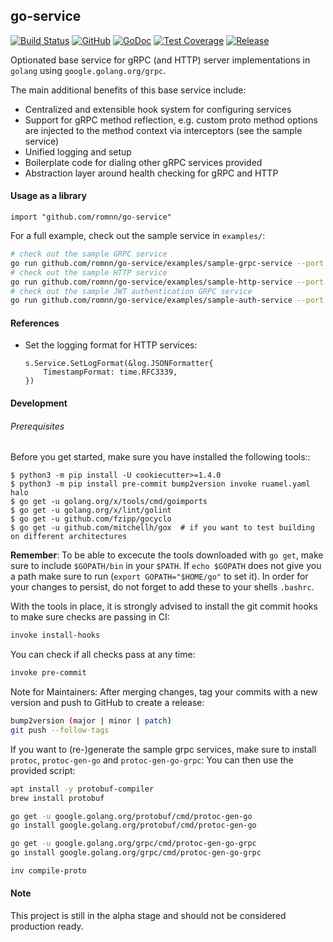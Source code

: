 ## go-service

[![Build Status](https://github.com/romnn/go-service/workflows/test/badge.svg)](https://github.com/romnn/go-service/actions)
[![GitHub](https://img.shields.io/github/license/romnn/go-service)](https://github.com/romnn/go-service)
[![GoDoc](https://godoc.org/github.com/romnn/go-service?status.svg)](https://godoc.org/github.com/romnn/go-service)  [![Test Coverage](https://codecov.io/gh/romnn/go-service/branch/master/graph/badge.svg)](https://codecov.io/gh/romnn/go-service)
[![Release](https://img.shields.io/github/release/romnn/go-service)](https://github.com/romnn/go-service/releases/latest)

Optionated base service for gRPC (and HTTP) server implementations in `golang` using `google.golang.org/grpc`.

The main additional benefits of this base service include:

- Centralized and extensible hook system for configuring services
- Support for gRPC method reflection, e.g. custom proto method options are injected to the method context via interceptors (see the sample service)
- Unified logging and setup
- Boilerplate code for dialing other gRPC services provided
- Abstraction layer around health checking for gRPC and HTTP



#### Usage as a library

```golang
import "github.com/romnn/go-service"
```

For a full example, check out the sample service in `examples/`:

```bash
# check out the sample GRPC service
go run github.com/romnn/go-service/examples/sample-grpc-service --port 8080
# check out the sample HTTP service
go run github.com/romnn/go-service/examples/sample-http-service --port 8080
# check out the sample JWT authentication GRPC service
go run github.com/romnn/go-service/examples/sample-auth-service --port 8080 --generate
```

#### References

- Set the logging format for HTTP services:
    ```golang
    s.Service.SetLogFormat(&log.JSONFormatter{
		TimestampFormat: time.RFC3339,
	})
    ```


#### Development

######  Prerequisites

Before you get started, make sure you have installed the following tools::

    $ python3 -m pip install -U cookiecutter>=1.4.0
    $ python3 -m pip install pre-commit bump2version invoke ruamel.yaml halo
    $ go get -u golang.org/x/tools/cmd/goimports
    $ go get -u golang.org/x/lint/golint
    $ go get -u github.com/fzipp/gocyclo
    $ go get -u github.com/mitchellh/gox  # if you want to test building on different architectures

**Remember**: To be able to excecute the tools downloaded with `go get`, 
make sure to include `$GOPATH/bin` in your `$PATH`.
If `echo $GOPATH` does not give you a path make sure to run
(`export GOPATH="$HOME/go"` to set it). In order for your changes to persist, 
do not forget to add these to your shells `.bashrc`.

With the tools in place, it is strongly advised to install the git commit hooks to make sure checks are passing in CI:
```bash
invoke install-hooks
```

You can check if all checks pass at any time:
```bash
invoke pre-commit
```

Note for Maintainers: After merging changes, tag your commits with a new version and push to GitHub to create a release:
```bash
bump2version (major | minor | patch)
git push --follow-tags
```

If you want to (re-)generate the sample grpc services, make sure to install `protoc`, `protoc-gen-go` and `protoc-gen-go-grpc`:
You can then use the provided script:
```bash
apt install -y protobuf-compiler
brew install protobuf

go get -u google.golang.org/protobuf/cmd/protoc-gen-go
go install google.golang.org/protobuf/cmd/protoc-gen-go

go get -u google.golang.org/grpc/cmd/protoc-gen-go-grpc
go install google.golang.org/grpc/cmd/protoc-gen-go-grpc
```

```bash
inv compile-proto
```

#### Note

This project is still in the alpha stage and should not be considered production ready.
